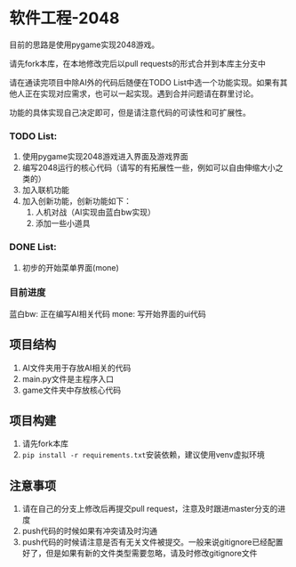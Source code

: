 # 软件工程-2048

目前的思路是使用pygame实现2048游戏。

请先fork本库，在本地修改完后以pull requests的形式合并到本库主分支中

请在通读完项目中除AI外的代码后随便在TODO List中选一个功能实现。如果有其他人正在实现对应需求，也可以一起实现。遇到合并问题请在群里讨论。

功能的具体实现自己决定即可，但是请注意代码的可读性和可扩展性。

### TODO List:

1. 使用pygame实现2048游戏进入界面及游戏界面
2. 编写2048运行的核心代码（请写的有拓展性一些，例如可以自由伸缩大小之类的）
3. 加入联机功能
4. 加入创新功能，创新功能如下：
   1. 人机对战（AI实现由蓝白bw实现）
   2. 添加一些小道具

### DONE List:
1. 初步的开始菜单界面(mone)

### 目前进度

蓝白bw: 正在编写AI相关代码
mone: 写开始界面的ui代码

## 项目结构
1.  AI文件夹用于存放AI相关的代码
2.  main.py文件是主程序入口
3.  game文件夹中存放核心代码

## 项目构建
1.  请先fork本库
2.  ```pip install -r requirements.txt```安装依赖，建议使用venv虚拟环境

## 注意事项
1.  请在自己的分支上修改后再提交pull request，注意及时跟进master分支的进度
2.  push代码的时候如果有冲突请及时沟通
3.  push代码的时候请注意是否有无关文件被提交。一般来说gitignore已经配置好了，但是如果有新的文件类型需要忽略，请及时修改gitignore文件